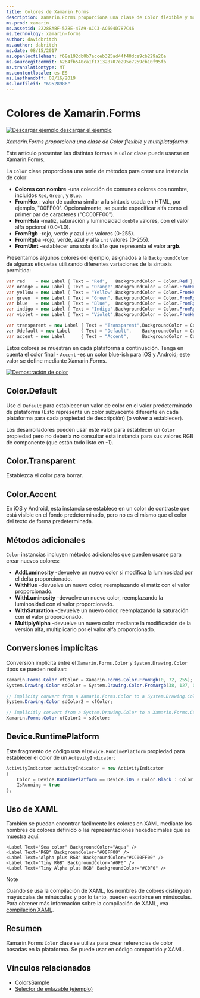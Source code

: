 ```yaml
---
title: Colores de Xamarin.Forms
description: Xamarin.Forms proporciona una clase de Color flexible y multiplataforma. En este artículo se explica la funcionalidad proporcionada por la clase de Color y cómo usarlo.
ms.prod: xamarin
ms.assetid: 22288ABF-57BE-47A9-ACC3-AC604D787C46
ms.technology: xamarin-forms
author: davidbritch
ms.author: dabritch
ms.date: 08/15/2017
ms.openlocfilehash: f68e192db0b7acceb325ad44f40dce9cb229a26a
ms.sourcegitcommit: 6264fb540ca1f131328707e295e7259cb10f95fb
ms.translationtype: MT
ms.contentlocale: es-ES
ms.lasthandoff: 08/16/2019
ms.locfileid: "69528986"
---
```

# <a name="colors-in-xamarinforms"></a>Colores de Xamarin.Forms

[![Descargar ejemplo](~/media/shared/download.png) descargar el ejemplo](https://docs.microsoft.com/samples/xamarin/xamarin-forms-samples/workingwithcolors)

_Xamarin.Forms proporciona una clase de Color flexible y multiplataforma._

Este artículo presentan las distintas formas la `Color` clase puede usarse en Xamarin.Forms.

La `Color` clase proporciona una serie de métodos para crear una instancia de color

- **Colores con nombre** -una colección de comunes colores con nombre, incluidos `Red`, `Green`, y `Blue`.
- **FromHex** : valor de cadena similar a la sintaxis usada en HTML, por ejemplo, "00FF00". Opcionalmente, se puede especificar alfa como el primer par de caracteres ("CC00FF00").
- **FromHsla** -matiz, saturación y luminosidad `double` valores, con el valor alfa opcional (0.0-1.0).
- **FromRgb** -rojo, verde y azul `int` valores (0-255).
- **FromRgba** -rojo, verde, azul y alfa `int` valores (0-255).
- **FromUint** -establecer una sola `double` que representa el valor **argb**.

Presentamos algunos colores del ejemplo, asignados a la `BackgroundColor` de algunas etiquetas utilizando diferentes variaciones de la sintaxis permitida:

```csharp
var red    = new Label { Text = "Red",   BackgroundColor = Color.Red };
var orange = new Label { Text = "Orange",BackgroundColor = Color.FromHex("FF6A00") };
var yellow = new Label { Text = "Yellow",BackgroundColor = Color.FromHsla(0.167, 1.0, 0.5, 1.0) };
var green  = new Label { Text = "Green", BackgroundColor = Color.FromRgb (38, 127, 0) };
var blue   = new Label { Text = "Blue",  BackgroundColor = Color.FromRgba(0, 38, 255, 255) };
var indigo = new Label { Text = "Indigo",BackgroundColor = Color.FromRgb (0, 72, 255) };
var violet = new Label { Text = "Violet",BackgroundColor = Color.FromHsla(0.82, 1, 0.25, 1) };

var transparent = new Label { Text = "Transparent",BackgroundColor = Color.Transparent };
var @default = new Label    { Text = "Default",    BackgroundColor = Color.Default };
var accent = new Label      { Text = "Accent",     BackgroundColor = Color.Accent };
```

Estos colores se muestran en cada plataforma a continuación. Tenga en cuenta el color final - `Accent` -es un color blue-ish para iOS y Android; este valor se define mediante Xamarin.Forms.

 [![Demostración de color](colors-images/colors-sml.png "Color demostración")](colors-images/colors.png#lightbox "demostración de Color")

## <a name="colordefault"></a>Color.Default

Use el `Default` para establecer un valor de color en el valor predeterminado de plataforma (Esto representa un color subyacente diferente en cada plataforma para cada propiedad de descripción) (o volver a establecer).

Los desarrolladores pueden usar este valor para establecer un `Color` propiedad pero no debería **no** consultar esta instancia para sus valores RGB de componente (que están todo listo en -1).

## <a name="colortransparent"></a>Color.Transparent

Establezca el color para borrar.

## <a name="coloraccent"></a>Color.Accent

En iOS y Android, esta instancia se establece en un color de contraste que está visible en el fondo predeterminado, pero no es el mismo que el color del texto de forma predeterminada.

## <a name="additional-methods"></a>Métodos adicionales

`Color` instancias incluyen métodos adicionales que pueden usarse para crear nuevos colores:

- **AddLuminosity** -devuelve un nuevo color si modifica la luminosidad por el delta proporcionado.
- **WithHue** -devuelve un nuevo color, reemplazando el matiz con el valor proporcionado.
- **WithLuminosity** -devuelve un nuevo color, reemplazando la luminosidad con el valor proporcionado.
- **WithSaturation** -devuelve un nuevo color, reemplazando la saturación con el valor proporcionado.
- **MultiplyAlpha** -devuelve un nuevo color mediante la modificación de la versión alfa, multiplicarlo por el valor alfa proporcionado.

## <a name="implicit-conversions"></a>Conversiones implícitas

Conversión implícita entre el `Xamarin.Forms.Color` y `System.Drawing.Color` tipos se pueden realizar:

```csharp
Xamarin.Forms.Color xfColor = Xamarin.Forms.Color.FromRgb(0, 72, 255);
System.Drawing.Color sdColor = System.Drawing.Color.FromArgb(38, 127, 0);

// Implicity convert from a Xamarin.Forms.Color to a System.Drawing.Color
System.Drawing.Color sdColor2 = xfColor;

// Implicitly convert from a System.Drawing.Color to a Xamarin.Forms.Color
Xamarin.Forms.Color xfColor2 = sdColor;
```

## <a name="deviceruntimeplatform"></a>Device.RuntimePlatform

Este fragmento de código usa el `Device.RuntimePlatform` propiedad para establecer el color de un `ActivityIndicator`:

```csharp
ActivityIndicator activityIndicator = new ActivityIndicator
{
    Color = Device.RuntimePlatform == Device.iOS ? Color.Black : Color.Default,
    IsRunning = true
};
```

## <a name="using-from-xaml"></a>Uso de XAML

También se puedan encontrar fácilmente los colores en XAML mediante los nombres de colores definido o las representaciones hexadecimales que se muestra aquí:

```xaml
<Label Text="Sea color" BackgroundColor="Aqua" />
<Label Text="RGB" BackgroundColor="#00FF00" />
<Label Text="Alpha plus RGB" BackgroundColor="#CC00FF00" />
<Label Text="Tiny RGB" BackgroundColor="#0F0" />
<Label Text="Tiny Alpha plus RGB" BackgroundColor="#C0F0" />
```

> [!NOTE]
> Cuando se usa la compilación de XAML, los nombres de colores distinguen mayúsculas de minúsculas y por lo tanto, pueden escribirse en minúsculas. Para obtener más información sobre la compilación de XAML, vea [compilación XAML](~/xamarin-forms/xaml/xamlc.md).

## <a name="summary"></a>Resumen

Xamarin.Forms `Color` clase se utiliza para crear referencias de color basadas en la plataforma. Se puede usar en código compartido y XAML.


## <a name="related-links"></a>Vínculos relacionados

- [ColorsSample](https://docs.microsoft.com/samples/xamarin/xamarin-forms-samples/workingwithcolors)
- [Selector de enlazable (ejemplo)](https://docs.microsoft.com/samples/xamarin/xamarin-forms-samples/userinterface-bindablepicker)

